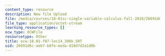 ```yaml
---
content_type: resource
description: New file Upload
file: /media/courses/18-01sc-single-variable-calculus-fall-2010/26691d6caeb7b8feeedad18d7d2a1d0b_ocw-18.01-f07-lec14_300k.SRT
file_type: application/octet-stream
learning_resource_types: []
ocw_type: OCWFile
resourcetype: Other
title: ocw-18.01-f07-lec14_300k.SRT
uid: 26691d6c-aeb7-b8fe-eeda-d18d7d2a1d0b
---
```

